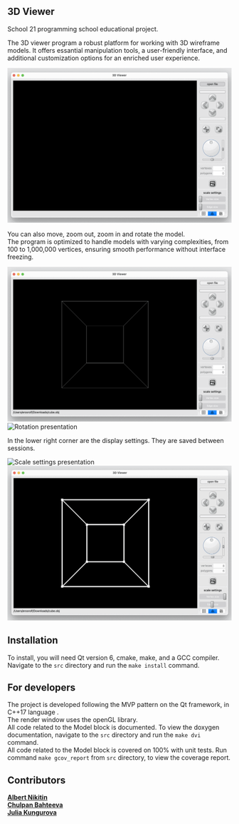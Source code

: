 ## 3D Viewer
School 21 programming school educational project.<br>

The 3D viewer program a robust platform for working  with 3D wireframe models. It offers essantial manipulation tools, a user-friendly interface, and additional customization options for an enriched user experience.<br>

![Open file presentation](./readme_resources/open_file.gif)

You can also move, zoom out, zoom in and rotate the model.<br>
The program is optimized to handle models with varying complexities, from 100 to 1,000,000 vertices, ensuring smooth performance without interface freezing.<br>

![Movement presentation](./readme_resources/move.gif) ![Rotation presentation](./readme_resources/rotate.gif)

In the lower right corner are the display settings. They are saved between sessions.

![Scale settings presentation](./readme_resources/scale_settings.gif) ![Color settings presentation](./readme_resources/color_settings.gif)
<br>

## Installation
To install, you will need Qt version 6, cmake, make, and a GCC compiler.<br>
Navigate to the `src` directory and run the `make install` command.

## For developers
The project is developed following the MVP pattern on the Qt framework, in C++17 language .<br>
The render window uses the openGL library.<br>
All code related to the Model block is documented. To view the doxygen documentation, navigate to the `src` directory and run the `make dvi` command.<br>
All code related to the Model block is covered on 100% with unit tests. Run command `make gcov_report` from `src`
directory, to view the coverage report.<br>

## Contributors
[__Albert Nikitin__](https://github.com/erosrolf)<br>
[__Chulpan Bahteeva__](https://github.com/SwCherr)<br>
[__Julia Kungurova__](https://github.com/chulpanbahteeva)<br>

